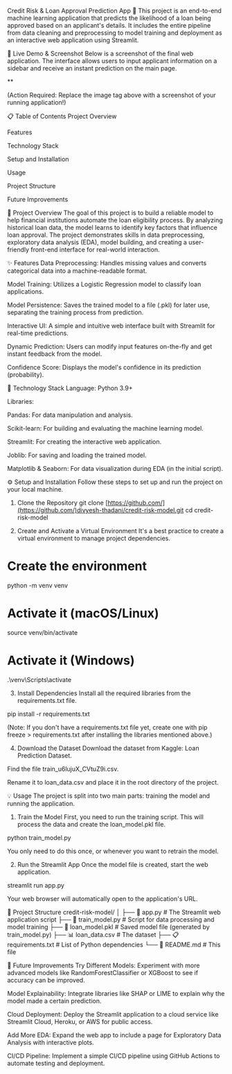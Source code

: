 Credit Risk & Loan Approval Prediction App 🏦
This project is an end-to-end machine learning application that predicts the likelihood of a loan being approved based on an applicant's details. It includes the entire pipeline from data cleaning and preprocessing to model training and deployment as an interactive web application using Streamlit.

🚀 Live Demo & Screenshot
Below is a screenshot of the final web application. The interface allows users to input applicant information on a sidebar and receive an instant prediction on the main page.

**

(Action Required: Replace the image tag above with a screenshot of your running application!)

📋 Table of Contents
Project Overview

Features

Technology Stack

Setup and Installation

Usage

Project Structure

Future Improvements

🌟 Project Overview
The goal of this project is to build a reliable model to help financial institutions automate the loan eligibility process. By analyzing historical loan data, the model learns to identify key factors that influence loan approval. The project demonstrates skills in data preprocessing, exploratory data analysis (EDA), model building, and creating a user-friendly front-end interface for real-world interaction.

✨ Features
Data Preprocessing: Handles missing values and converts categorical data into a machine-readable format.

Model Training: Utilizes a Logistic Regression model to classify loan applications.

Model Persistence: Saves the trained model to a file (.pkl) for later use, separating the training process from prediction.

Interactive UI: A simple and intuitive web interface built with Streamlit for real-time predictions.

Dynamic Prediction: Users can modify input features on-the-fly and get instant feedback from the model.

Confidence Score: Displays the model's confidence in its prediction (probability).

🔧 Technology Stack
Language: Python 3.9+

Libraries:

Pandas: For data manipulation and analysis.

Scikit-learn: For building and evaluating the machine learning model.

Streamlit: For creating the interactive web application.

Joblib: For saving and loading the trained model.

Matplotlib & Seaborn: For data visualization during EDA (in the initial script).

⚙️ Setup and Installation
Follow these steps to set up and run the project on your local machine.

1. Clone the Repository
git clone [https://github.com/](https://github.com/)divyesh-thadani/credit-risk-model.git
cd credit-risk-model

2. Create and Activate a Virtual Environment
It's a best practice to create a virtual environment to manage project dependencies.

# Create the environment
python -m venv venv

# Activate it (macOS/Linux)
source venv/bin/activate

# Activate it (Windows)
.\venv\Scripts\activate

3. Install Dependencies
Install all the required libraries from the requirements.txt file.

pip install -r requirements.txt

(Note: If you don't have a requirements.txt file yet, create one with pip freeze > requirements.txt after installing the libraries mentioned above.)

4. Download the Dataset
Download the dataset from Kaggle: Loan Prediction Dataset.

Find the file train_u6lujuX_CVtuZ9i.csv.

Rename it to loan_data.csv and place it in the root directory of the project.

💡 Usage
The project is split into two main parts: training the model and running the application.

1. Train the Model
First, you need to run the training script. This will process the data and create the loan_model.pkl file.

python train_model.py

You only need to do this once, or whenever you want to retrain the model.

2. Run the Streamlit App
Once the model file is created, start the web application.

streamlit run app.py

Your web browser will automatically open to the application's URL.

📂 Project Structure
credit-risk-model/
│
├── 📜 app.py              # The Streamlit web application script
├── 🚂 train_model.py        # Script for data processing and model training
├── 💾 loan_model.pkl        # Saved model file (generated by train_model.py)
├── 📊 loan_data.csv         # The dataset
├── 📋 requirements.txt     # List of Python dependencies
└── 📄 README.md           # This file

🔮 Future Improvements
Try Different Models: Experiment with more advanced models like RandomForestClassifier or XGBoost to see if accuracy can be improved.

Model Explainability: Integrate libraries like SHAP or LIME to explain why the model made a certain prediction.

Cloud Deployment: Deploy the Streamlit application to a cloud service like Streamlit Cloud, Heroku, or AWS for public access.

Add More EDA: Expand the web app to include a page for Exploratory Data Analysis with interactive plots.

CI/CD Pipeline: Implement a simple CI/CD pipeline using GitHub Actions to automate testing and deployment.

